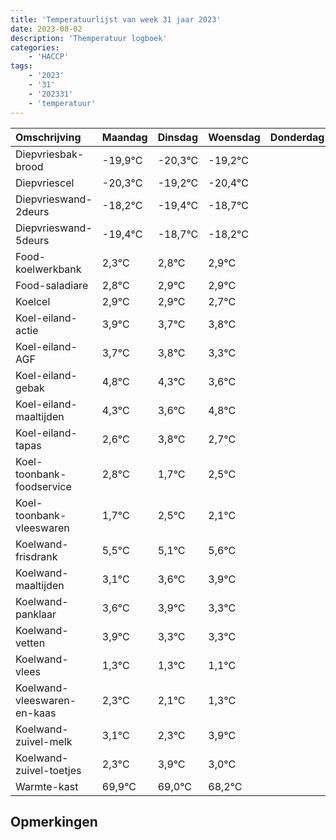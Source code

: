 ```yaml
---
title: 'Temperatuurlijst van week 31 jaar 2023'
date: 2023-08-02
description: 'Themperatuur logboek'
categories:
    - 'HACCP'
tags:
    - '2023'
    - '31'
    - '202331'
    - 'temperatuur'
---
```

|Omschrijving|Maandag|Dinsdag|Woensdag|Donderdag|Vrijdag|Zaterdag|Zondag|
|:---|:---|:---|:---|:---|:---|:---|:---|
|Diepvriesbak-brood|-19,9°C|-20,3°C|-19,2°C| | | | |
|Diepvriescel|-20,3°C|-19,2°C|-20,4°C| | | | |
|Diepvrieswand-2deurs|-18,2°C|-19,4°C|-18,7°C| | | | |
|Diepvrieswand-5deurs|-19,4°C|-18,7°C|-18,2°C| | | | |
|Food-koelwerkbank|2,3°C|2,8°C|2,9°C| | | | |
|Food-saladiare|2,8°C|2,9°C|2,9°C| | | | |
|Koelcel|2,9°C|2,9°C|2,7°C| | | | |
|Koel-eiland-actie|3,9°C|3,7°C|3,8°C| | | | |
|Koel-eiland-AGF|3,7°C|3,8°C|3,3°C| | | | |
|Koel-eiland-gebak|4,8°C|4,3°C|3,6°C| | | | |
|Koel-eiland-maaltijden|4,3°C|3,6°C|4,8°C| | | | |
|Koel-eiland-tapas|2,6°C|3,8°C|2,7°C| | | | |
|Koel-toonbank-foodservice|2,8°C|1,7°C|2,5°C| | | | |
|Koel-toonbank-vleeswaren|1,7°C|2,5°C|2,1°C| | | | |
|Koelwand-frisdrank|5,5°C|5,1°C|5,6°C| | | | |
|Koelwand-maaltijden|3,1°C|3,6°C|3,9°C| | | | |
|Koelwand-panklaar|3,6°C|3,9°C|3,3°C| | | | |
|Koelwand-vetten|3,9°C|3,3°C|3,3°C| | | | |
|Koelwand-vlees|1,3°C|1,3°C|1,1°C| | | | |
|Koelwand-vleeswaren-en-kaas|2,3°C|2,1°C|1,3°C| | | | |
|Koelwand-zuivel-melk|3,1°C|2,3°C|3,9°C| | | | |
|Koelwand-zuivel-toetjes|2,3°C|3,9°C|3,0°C| | | | |
|Warmte-kast|69,9°C|69,0°C|68,2°C| | | | |

## Opmerkingen



